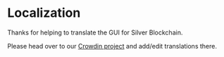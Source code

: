 # Localization

Thanks for helping to translate the GUI for Silver Blockchain.

Please head over to our [Crowdin project](https://crowdin.com/project/silver-blockchain/) and add/edit translations there.
